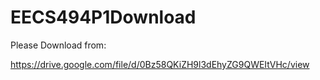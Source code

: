 # EECS494P1Download

Please Download from:

https://drive.google.com/file/d/0Bz58QKiZH9l3dEhyZG9QWEItVHc/view
